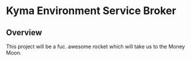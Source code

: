 # Kyma Environment Service Broker

## Overview

This project will be a fuc. awesome rocket which will take us to the Money Moon.
